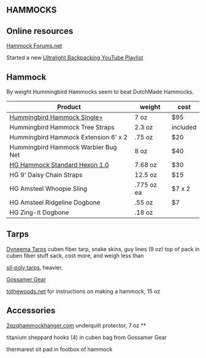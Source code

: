 ## HAMMOCKS

## Online resources

[Hammock Forums.net](https://www.hammockforums.net)

Started a new [Ultralight Backpacking YouTube Playlist](https://www.youtube.com/playlist?list=PLiSIio-GNWPds4JnxD_VzYtpf8B5aiCiP)


## Hammock

By weight Hummingbird Hammocks seem to beat DutchMade Hammocks.

Product | weight | cost
---------------------------- | -------- | --------
[Hummingbird Hammock Single+](https://hummingbirdhammocks.com) | 7 oz | $95
Hummingbird Hammock Tree Straps | 2.3 oz | included
Hummingbird Hammock Extension 6' x 2 | .75 oz | $20
Hummingbird Hammock Warbler Bug Net | 8 oz | $40
[HG Hammock Standard Hexon 1.0](https://www.hammockgear.com/standard-hammock-dark-olive-hexon-1-0/) | 7.68 oz | $30
HG 9' Daisy Chain Straps | 12.5 oz | $15
HG Amsteel Whoopie Sling | .775 oz ea | $7 x 2
HG Amsteel Ridgeline Dogbone | .55 oz | $7 
HG Zing-It Dogbone | .18 oz | 


## Tarps

[Dyneema Tarps](https://www.hammockgear.com/dyneema-fiber-standard-tarp-with-doors/) cuben fiber tarp, snake skins, guy lines (9 oz) top of pack in cuben fiber stuff sack, cost more, and weigh less than 

[sil-poly tarps](https://hummingbirdhammocks.com/shop/pelican-rain-tarp/), heavier. 

[Gossamer Gear](https://www.gossamergear.com)

[tothewoods.net](www.tothewoods.net) for instructions on making a hammock, 15 oz


## Accessories

[2qzqhammockhanger.com](https://www.2qzqhammockhanger.com/product/underquilt-protector-for-wb-xlcwooki-uq/) underquilt protector, 7 oz **

titanium sheppard hooks (4) in 
cuben bag from Gossamer Gear

thermarest sit pad in footbox of hammock

